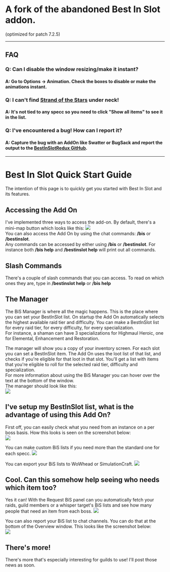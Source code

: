 # A fork of the abandoned Best In Slot addon.
(optimized for patch 7.2.5)

***

## FAQ
### Q: Can I disable the window resizing/make it instant?
#### A: Go to **Options** -&gt; Animation. Check the boxes to disable or make the animations instant.
### Q: I can't find [Strand of the Stars](https://www.wowhead.com/item=137487/strand-of-the-stars) under neck!
#### A: It's not tied to any specc so you need to click "Show all items" to see it in the list.
### Q: I've encountered a bug! How can I report it?
#### A: Capture the bug with an AddOn like Swatter or BugSack and report the output to the [BestInSlotRedux GitHub](https://github.com/Indil/BestInSlot/issues).

***

# Best In Slot Quick Start Guide

The intention of this page is to quickly get you started with Best In Slot and its features.

## Accessing the Add On

I've implemented three ways to access the add-on. By default, there's a mini-map button which looks like this: ![](http://i.imgur.com/yYC72v0.png)  
You can also access the Add On by using the chat commands: **/bis** or **/bestinslot**.  
Any commands can be accessed by either using **/bis** or **/bestinslot**. For instance both **/bis help** and **/bestinslot help** will print out all commands.

## Slash Commands

There's a couple of slash commands that you can access. To read on which ones they are, type in **/bestinslot help** or **/bis help**

## The Manager

The BiS Manager is where all the magic happens. This is the place where you can set your BestInSlot list. On startup the Add On automatically selects the highest available raid tier and difficulty. You can make a BestInSlot list for every raid tier, for every difficulty, for every specialization.  
For instance, a shaman can have 3 specializations for Highmaul Heroic, one for Elemental, Enhancement and Restoration.  

The manager will show you a copy of your inventory screen. For each slot you can set a BestInSlot item. The Add On uses the loot list of that list, and checks if you're eligible for that loot in that slot. You'll get a list with items that you're eligible to roll for the selected raid tier, difficulty and specialization.  
For more information about using the BiS Manager you can hover over the text at the bottom of the window.  
The manager should look like this:  
![](https://i.imgur.com/dQK7jv9.png)

## I've setup my BestInSlot list, what is the advantage of using this Add On?

First off, you can easily check what you need from an instance on a per boss basis. How this looks is seen on the screenshot below:  
![](https://i.imgur.com/StXZofb.png)

You can make custom BiS lists if you need more than the standard one for each specc.
![](https://i.imgur.com/zaNzKbm.png)

You can export your BiS lists to WoWhead or SimulationCraft.
![](https://i.imgur.com/b4qOwvi.png)

## Cool. Can this somehow help seeing who needs which item too?
Yes it can! With the Request BiS panel can you automatically fetch your raids, guild members or a whisper target's BiS lists and see how many people that need an item from each boss.
![](https://i.imgur.com/HlN4NHb.png)

You can also report your BiS list to chat channels. You can do that at the bottom of the Overview window. This looks like the screenshot below:  
![](https://i.imgur.com/EU1TcAt.png)

## There's more!

There's more that's especially interesting for guilds to use! I'll post those news as soon.
